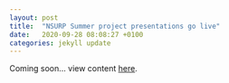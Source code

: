 ```yaml
---
layout: post
title:  "NSURP Summer project presentations go live"
date:   2020-09-28 08:08:27 +0100
categories: jekyll update
---
```


Coming soon... view content [here][here].

[here]: https://fionajanewhelan.wixsite.com/home/single-post/nsurp-summer-project-presentations-go-live

